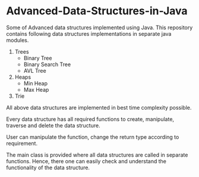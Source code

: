 # Advanced-Data-Structures-in-Java
Some of Advanced data structures implemented using Java.
This repository contains following data structures implementations in separate java modules.
  1. Trees
     - Binary Tree
     - Binary Search Tree
     - AVL Tree
  2. Heaps
     - Min Heap
     - Max Heap
  3. Trie
    
All above data structures are implemented in best time complexity possible. 

Every data structure has all required functions to create, manipulate, traverse and delete the data structure.

User can manipulate the function, change the return type according to requirement.

The main class is provided where all data structures are called in separate functions. Hence, there one can easily check and understand the functionality of the data structure.
